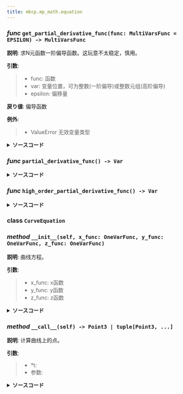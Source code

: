 ```yaml
---
title: mbcp.mp_math.equation
---
```

### *func* `get_partial_derivative_func(func: MultiVarsFunc = EPSILON) -> MultiVarsFunc`



**説明**: 求N元函数一阶偏导函数。这玩意不太稳定，慎用。

**引数**:
> - func: 函数  
> - var: 变量位置，可为整数(一阶偏导)或整数元组(高阶偏导)  
> - epsilon: 偏移量  

**戻り値**: 偏导函数

**例外**:
> - ValueError  无效变量类型


<details>
<summary> <b>ソースコード</b> </summary>

```python
def get_partial_derivative_func(func: MultiVarsFunc, var: int | tuple[int, ...], epsilon: Number=EPSILON) -> MultiVarsFunc:
    """
    求N元函数一阶偏导函数。这玩意不太稳定，慎用。
    Args:
        func: 函数
        var: 变量位置，可为整数(一阶偏导)或整数元组(高阶偏导)
        epsilon: 偏移量
    Returns:
        偏导函数
    Raises:
        ValueError: 无效变量类型
    """
    if isinstance(var, int):

        def partial_derivative_func(*args: Var) -> Var:
            args_list_plus = list(args)
            args_list_plus[var] += epsilon
            args_list_minus = list(args)
            args_list_minus[var] -= epsilon
            return (func(*args_list_plus) - func(*args_list_minus)) / (2 * epsilon)
        return partial_derivative_func
    elif isinstance(var, tuple):

        def high_order_partial_derivative_func(*args: Var) -> Var:
            result_func = func
            for v in var:
                result_func = get_partial_derivative_func(result_func, v, epsilon)
            return result_func(*args)
        return high_order_partial_derivative_func
    else:
        raise ValueError('Invalid var type')
```
</details>

### *func* `partial_derivative_func() -> Var`


<details>
<summary> <b>ソースコード</b> </summary>

```python
def partial_derivative_func(*args: Var) -> Var:
    args_list_plus = list(args)
    args_list_plus[var] += epsilon
    args_list_minus = list(args)
    args_list_minus[var] -= epsilon
    return (func(*args_list_plus) - func(*args_list_minus)) / (2 * epsilon)
```
</details>

### *func* `high_order_partial_derivative_func() -> Var`


<details>
<summary> <b>ソースコード</b> </summary>

```python
def high_order_partial_derivative_func(*args: Var) -> Var:
    result_func = func
    for v in var:
        result_func = get_partial_derivative_func(result_func, v, epsilon)
    return result_func(*args)
```
</details>

### **class** `CurveEquation`
### *method* `__init__(self, x_func: OneVarFunc, y_func: OneVarFunc, z_func: OneVarFunc)`



**説明**: 曲线方程。

**引数**:
> - x_func: x函数  
> - y_func: y函数  
> - z_func: z函数  


<details>
<summary> <b>ソースコード</b> </summary>

```python
def __init__(self, x_func: OneVarFunc, y_func: OneVarFunc, z_func: OneVarFunc):
    """
        曲线方程。
        Args:
            x_func: x函数
            y_func: y函数
            z_func: z函数
        """
    self.x_func = x_func
    self.y_func = y_func
    self.z_func = z_func
```
</details>

### *method* `__call__(self) -> Point3 | tuple[Point3, ...]`



**説明**: 计算曲线上的点。

**引数**:
> - *t:   
> - 参数:   


<details>
<summary> <b>ソースコード</b> </summary>

```python
def __call__(self, *t: Var) -> Point3 | tuple[Point3, ...]:
    """
        计算曲线上的点。
        Args:
            *t:
                参数
        Returns:

        """
    if len(t) == 1:
        return Point3(self.x_func(t[0]), self.y_func(t[0]), self.z_func(t[0]))
    else:
        return tuple([Point3(x, y, z) for x, y, z in zip(self.x_func(t), self.y_func(t), self.z_func(t))])
```
</details>

